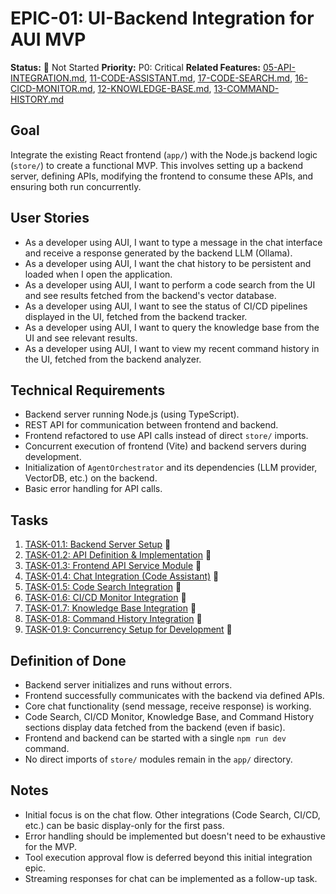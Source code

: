 # EPIC-01: UI-Backend Integration for AUI MVP

**Status:** 🔴 Not Started
**Priority:** P0: Critical
**Related Features:** [05-API-INTEGRATION.md](../00-FEATURE-LIST.md), [11-CODE-ASSISTANT.md](../00-FEATURE-LIST.md), [17-CODE-SEARCH.md](../00-FEATURE-LIST.md), [16-CICD-MONITOR.md](../00-FEATURE-LIST.md), [12-KNOWLEDGE-BASE.md](../00-FEATURE-LIST.md), [13-COMMAND-HISTORY.md](../00-FEATURE-LIST.md)

## Goal

Integrate the existing React frontend (`app/`) with the Node.js backend logic (`store/`) to create a functional MVP. This involves setting up a backend server, defining APIs, modifying the frontend to consume these APIs, and ensuring both run concurrently.

## User Stories

- As a developer using AUI, I want to type a message in the chat interface and receive a response generated by the backend LLM (Ollama).
- As a developer using AUI, I want the chat history to be persistent and loaded when I open the application.
- As a developer using AUI, I want to perform a code search from the UI and see results fetched from the backend's vector database.
- As a developer using AUI, I want to see the status of CI/CD pipelines displayed in the UI, fetched from the backend tracker.
- As a developer using AUI, I want to query the knowledge base from the UI and see relevant results.
- As a developer using AUI, I want to view my recent command history in the UI, fetched from the backend analyzer.

## Technical Requirements

- Backend server running Node.js (using TypeScript).
- REST API for communication between frontend and backend.
- Frontend refactored to use API calls instead of direct `store/` imports.
- Concurrent execution of frontend (Vite) and backend servers during development.
- Initialization of `AgentOrchestrator` and its dependencies (LLM provider, VectorDB, etc.) on the backend.
- Basic error handling for API calls.

## Tasks

1.  [TASK-01.1: Backend Server Setup](TASK-01.1-Backend-Server-Setup.md) 🔴
2.  [TASK-01.2: API Definition & Implementation](TASK-01.2-API-Definition.md) 🔴
3.  [TASK-01.3: Frontend API Service Module](TASK-01.3-Frontend-API-Service.md) 🔴
4.  [TASK-01.4: Chat Integration (Code Assistant)](TASK-01.4-Chat-Integration.md) 🔴
5.  [TASK-01.5: Code Search Integration](TASK-01.5-CodeSearch-Integration.md) 🔴
6.  [TASK-01.6: CI/CD Monitor Integration](TASK-01.6-CICD-Integration.md) 🔴
7.  [TASK-01.7: Knowledge Base Integration](TASK-01.7-KnowledgeBase-Integration.md) 🔴
8.  [TASK-01.8: Command History Integration](TASK-01.8-CommandHistory-Integration.md) 🔴
9.  [TASK-01.9: Concurrency Setup for Development](TASK-01.9-Concurrency-Setup.md) 🔴

## Definition of Done

- Backend server initializes and runs without errors.
- Frontend successfully communicates with the backend via defined APIs.
- Core chat functionality (send message, receive response) is working.
- Code Search, CI/CD Monitor, Knowledge Base, and Command History sections display data fetched from the backend (even if basic).
- Frontend and backend can be started with a single `npm run dev` command.
- No direct imports of `store/` modules remain in the `app/` directory.

## Notes

- Initial focus is on the chat flow. Other integrations (Code Search, CI/CD, etc.) can be basic display-only for the first pass.
- Error handling should be implemented but doesn't need to be exhaustive for the MVP.
- Tool execution approval flow is deferred beyond this initial integration epic.
- Streaming responses for chat can be implemented as a follow-up task.
